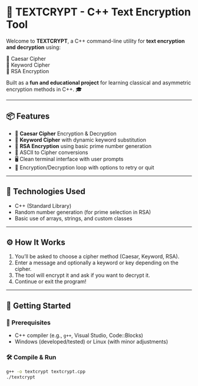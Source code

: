 
# 🔐 TEXTCRYPT - C++ Text Encryption Tool

Welcome to **TEXTCRYPT**, a C++ command-line utility for **text encryption and decryption** using:

🔹 Caesar Cipher  
🔹 Keyword Cipher  
🔹 RSA Encryption  

Built as a **fun and educational project** for learning classical and asymmetric encryption methods in C++. 🎓

---

## 📦 Features

- 🔁 **Caesar Cipher** Encryption & Decryption  
- 🧠 **Keyword Cipher** with dynamic keyword substitution  
- 🔑 **RSA Encryption** using basic prime number generation  
- 🧮 ASCII to Cipher conversions  
- 🖥️ Clean terminal interface with user prompts  
- 🔄 Encryption/Decryption loop with options to retry or quit

---

## 🧰 Technologies Used

- C++ (Standard Library)  
- Random number generation (for prime selection in RSA)  
- Basic use of arrays, strings, and custom classes

---

## ⚙️ How It Works

1. You’ll be asked to choose a cipher method (Caesar, Keyword, RSA).
2. Enter a message and optionally a keyword or key depending on the cipher.
3. The tool will encrypt it and ask if you want to decrypt it.
4. Continue or exit the program!

---

## 🚀 Getting Started

### 🔧 Prerequisites

- C++ compiler (e.g., `g++`, Visual Studio, Code::Blocks)
- Windows (developed/tested) or Linux (with minor adjustments)

### 🛠️ Compile & Run

```bash
g++ -o textcrypt textcrypt.cpp
./textcrypt

